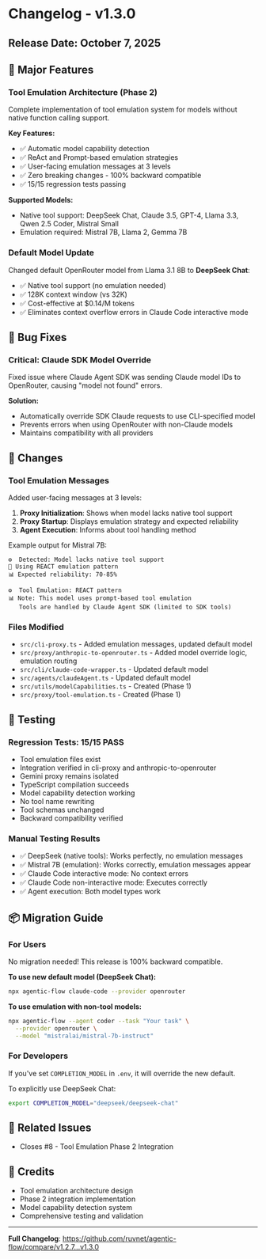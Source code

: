 # Changelog - v1.3.0

## Release Date: October 7, 2025

## 🎉 Major Features

### Tool Emulation Architecture (Phase 2)
Complete implementation of tool emulation system for models without native function calling support.

**Key Features:**
- ✅ Automatic model capability detection
- ✅ ReAct and Prompt-based emulation strategies
- ✅ User-facing emulation messages at 3 levels
- ✅ Zero breaking changes - 100% backward compatible
- ✅ 15/15 regression tests passing

**Supported Models:**
- Native tool support: DeepSeek Chat, Claude 3.5, GPT-4, Llama 3.3, Qwen 2.5 Coder, Mistral Small
- Emulation required: Mistral 7B, Llama 2, Gemma 7B

### Default Model Update
Changed default OpenRouter model from Llama 3.1 8B to **DeepSeek Chat**:
- ✅ Native tool support (no emulation needed)
- ✅ 128K context window (vs 32K)
- ✅ Cost-effective at $0.14/M tokens
- ✅ Eliminates context overflow errors in Claude Code interactive mode

## 🐛 Bug Fixes

### Critical: Claude SDK Model Override
Fixed issue where Claude Agent SDK was sending Claude model IDs to OpenRouter, causing "model not found" errors.

**Solution:**
- Automatically override SDK Claude requests to use CLI-specified model
- Prevents errors when using OpenRouter with non-Claude models
- Maintains compatibility with all providers

## 📝 Changes

### Tool Emulation Messages
Added user-facing messages at 3 levels:
1. **Proxy Initialization**: Shows when model lacks native tool support
2. **Proxy Startup**: Displays emulation strategy and expected reliability
3. **Agent Execution**: Informs about tool handling method

Example output for Mistral 7B:
```
⚙️  Detected: Model lacks native tool support
🔧 Using REACT emulation pattern
📊 Expected reliability: 70-85%

⚙️  Tool Emulation: REACT pattern
📊 Note: This model uses prompt-based tool emulation
   Tools are handled by Claude Agent SDK (limited to SDK tools)
```

### Files Modified
- `src/cli-proxy.ts` - Added emulation messages, updated default model
- `src/proxy/anthropic-to-openrouter.ts` - Added model override logic, emulation routing
- `src/cli/claude-code-wrapper.ts` - Updated default model
- `src/agents/claudeAgent.ts` - Updated default model
- `src/utils/modelCapabilities.ts` - Created (Phase 1)
- `src/proxy/tool-emulation.ts` - Created (Phase 1)

## 🧪 Testing

### Regression Tests: 15/15 PASS
- Tool emulation files exist
- Integration verified in cli-proxy and anthropic-to-openrouter
- Gemini proxy remains isolated
- TypeScript compilation succeeds
- Model capability detection working
- No tool name rewriting
- Tool schemas unchanged
- Backward compatibility verified

### Manual Testing Results
- ✅ DeepSeek (native tools): Works perfectly, no emulation messages
- ✅ Mistral 7B (emulation): Works correctly, emulation messages appear
- ✅ Claude Code interactive mode: No context errors
- ✅ Claude Code non-interactive mode: Executes correctly
- ✅ Agent execution: Both model types work

## 📦 Migration Guide

### For Users
No migration needed! This release is 100% backward compatible.

**To use new default model (DeepSeek Chat):**
```bash
npx agentic-flow claude-code --provider openrouter
```

**To use emulation with non-tool models:**
```bash
npx agentic-flow --agent coder --task "Your task" \
  --provider openrouter \
  --model "mistralai/mistral-7b-instruct"
```

### For Developers
If you've set `COMPLETION_MODEL` in `.env`, it will override the new default.

To explicitly use DeepSeek Chat:
```bash
export COMPLETION_MODEL="deepseek/deepseek-chat"
```

## 🔗 Related Issues
- Closes #8 - Tool Emulation Phase 2 Integration

## 🙏 Credits
- Tool emulation architecture design
- Phase 2 integration implementation
- Model capability detection system
- Comprehensive testing and validation

---

**Full Changelog**: https://github.com/ruvnet/agentic-flow/compare/v1.2.7...v1.3.0
